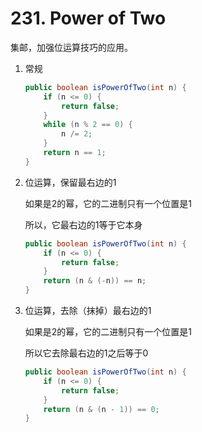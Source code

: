 #  231. Power of Two 

集邮，加强位运算技巧的应用。

1. 常规

   ```java
   public boolean isPowerOfTwo(int n) {
       if (n <= 0) {
           return false;
       }
       while (n % 2 == 0) {
           n /= 2;
       }
       return n == 1;
   }
   ```

   

2. 位运算，保留最右边的1

   如果是2的幂，它的二进制只有一个位置是1

   所以，它最右边的1等于它本身

   ```java
   public boolean isPowerOfTwo(int n) {
       if (n <= 0) {
           return false;
       }
       return (n & (-n)) == n;
   }
   ```

   

3. 位运算，去除（抹掉）最右边的1

   如果是2的幂，它的二进制只有一个位置是1

   所以它去除最右边的1之后等于0

   ```java
   public boolean isPowerOfTwo(int n) {
       if (n <= 0) {
           return false;
       }
       return (n & (n - 1)) == 0;
   }
   ```

   